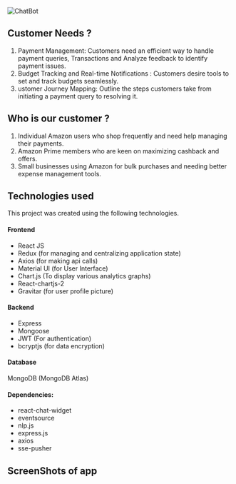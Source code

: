 ![ChatBot](https://github.com/roushan-255/PaymentBot/assets/97470945/88786af1-1ba3-40d7-b248-84ffe5504484)
## Customer Needs ?
  1) Payment Management: Customers need an efficient way to handle payment
  queries, Transactions and Analyze feedback to identify payment issues.
  2) Budget Tracking and Real-time Notifications : Customers desire tools to
  set and track budgets seamlessly.
  3) ustomer Journey Mapping: Outline the steps customers take from
  initiating a payment query to resolving it.

## Who is our customer ?
  1) Individual Amazon users who shop frequently and need help managing
  their payments.
  2) Amazon Prime members who are keen on maximizing cashback and
offers.
  3) Small businesses using Amazon for bulk purchases and needing better
expense management tools.

## Technologies used
This project was created using the following technologies.

#### Frontend

- React JS
- Redux (for managing and centralizing application state)
- Axios (for making api calls)
- Material UI (for User Interface)
- Chart.js (To display various analytics graphs)
- React-chartjs-2  
- Gravitar (for user profile picture)

#### Backend

- Express
- Mongoose
- JWT (For authentication)
- bcryptjs (for data encryption)

#### Database
MongoDB (MongoDB Atlas)

#### Dependencies:
 - react-chat-widget
 - eventsource
 - nlp.js
 - express.js
 - axios
 - sse-pusher

## ScreenShots of app

